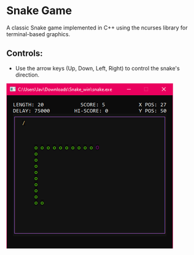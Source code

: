 # Snake Game

A classic Snake game implemented in C++ using the ncurses library for terminal-based graphics.

## Controls:

- Use the arrow keys (Up, Down, Left, Right) to control the snake's direction.


![Game Prototype Screenshot](Untitled.png)
